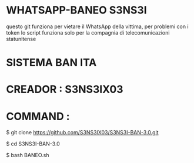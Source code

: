 # WHATSAPP-BANEO S3NS3I
questo git funziona per vietare il WhatsApp della vittima,
per problemi con i token
lo script funziona solo per la compagnia di telecomunicazioni statunitense
# SISTEMA BAN ITA
# CREADOR : S3NS3IX03
# COMMAND : 

$ git clone https://github.com/S3NS3IX03/S3NS3I-BAN-3.0.git

$ cd S3NS3I-BAN-3.0

$ bash BANEO.sh
